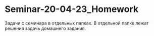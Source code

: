 ﻿# Seminar-20-04-23_Homework
Задачи с семинара в отдельных папках.
В отдельной папке лежат решения задачь домашнего задания.